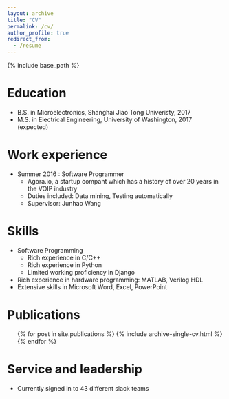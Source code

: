 ```yaml
---
layout: archive
title: "CV"
permalink: /cv/
author_profile: true
redirect_from:
  - /resume
---
```


{% include base_path %}

Education
======
* B.S. in Microelectronics, Shanghai Jiao Tong Univeristy, 2017
* M.S. in Electrical Engineering, University of Washington, 2017 (expected)

Work experience
======
* Summer 2016 : Software Programmer
  * Agora.io, a startup compant which has a history of over 20 years in the VOIP industry
  * Duties included: Data mining, Testing automatically
  * Supervisor: Junhao Wang
  
Skills
======
* Software Programming
  * Rich experience in C/C++
  * Rich experience in Python
  * Limited working proficiency in Django
* Rich experience in hardware programming: MATLAB, Verilog HDL
* Extensive skills in Microsoft Word, Excel, PowerPoint

Publications
======
  <ul>{% for post in site.publications %}
    {% include archive-single-cv.html %}
  {% endfor %}</ul>
  
Service and leadership
======
* Currently signed in to 43 different slack teams
